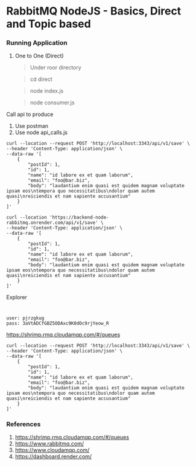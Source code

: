# RabbitMQ NodeJS - Basics, Direct and Topic based

### Running Application

1. One to One (Direct)

    > Under roor directory

    > cd direct

    > node index.js

    > node consumer.js

Call api to produce
1. Use postman
2. Use node api_calls.js

```console
curl --location --request POST 'http://localhost:3343/api/v1/save' \
--header 'Content-Type: application/json' \
--data-raw '[
    {
        "postId": 1,
        "id": 1,
        "name": "id labore ex et quam laborum",
        "email": "foo@bar.biz",
        "body": "laudantium enim quasi est quidem magnam voluptate ipsam eos\ntempora quo necessitatibus\ndolor quam autem quasi\nreiciendis et nam sapiente accusantium"
    }
]'
```
```console
curl --location 'https://backend-node-rabbitmq.onrender.com/api/v1/save' \
--header 'Content-Type: application/json' \
--data-raw '[
    {
        "postId": 1,
        "id": 1,
        "name": "id labore ex et quam laborum",
        "email": "foo@bar.biz",
        "body": "laudantium enim quasi est quidem magnam voluptate ipsam eos\ntempora quo necessitatibus\ndolor quam autem quasi\nreiciendis et nam sapiente accusantium"
    }
]'
```

Explorer
# 
```user
user: pjrzgkug
pass: 3aVtADCfGBZ5ODAxc9K0dOc9rjYeow_R
```
https://shrimp.rmq.cloudamqp.com/#/queues


```console
curl --location --request POST 'http://localhost:3343/api/v1/save' \
--header 'Content-Type: application/json' \
--data-raw '[
    {
        "postId": 1,
        "id": 1,
        "name": "id labore ex et quam laborum",
        "email": "foo@bar.biz",
        "body": "laudantium enim quasi est quidem magnam voluptate ipsam eos\ntempora quo necessitatibus\ndolor quam autem quasi\nreiciendis et nam sapiente accusantium"
    }
]'
```

### References

1. https://shrimp.rmq.cloudamqp.com/#/queues
2. https://www.rabbitmq.com/
3. https://www.cloudamqp.com/
4. https://dashboard.render.com/
